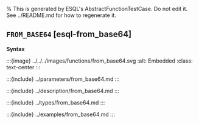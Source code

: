 % This is generated by ESQL's AbstractFunctionTestCase. Do not edit it. See ../README.md for how to regenerate it.

## `FROM_BASE64` [esql-from_base64]

**Syntax**

:::{image} ../../../images/functions/from_base64.svg
:alt: Embedded
:class: text-center
:::


:::{include} ../parameters/from_base64.md
:::

:::{include} ../description/from_base64.md
:::

:::{include} ../types/from_base64.md
:::

:::{include} ../examples/from_base64.md
:::
